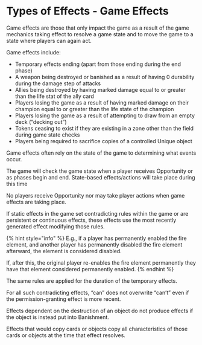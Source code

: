 # Types of Effects - Game Effects

Game effects are those that only impact the game as a result of the game mechanics taking effect to resolve a game state and to move the game to a state where players can again act.

Game effects include:

* Temporary effects ending (apart from those ending during the end phase)
* A weapon being destroyed or banished as a result of having 0 durability during the damage step of attacks
* Allies being destroyed by having marked damage equal to or greater than the life stat of the ally card
* Players losing the game as a result of having marked damage on their champion equal to or greater than the life state of the champion
* Players losing the game as a result of attempting to draw from an empty deck (“decking out”)
* Tokens ceasing to exist if they are existing in a zone other than the field during game state checks
* Players being required to sacrifice copies of a controlled Unique object

Game effects often rely on the state of the game to determining what events occur.

The game will check the game state when a player receives Opportunity or as phases begin and end. State-based effects/actions will take place during this time

No players receive Opportunity nor may take player actions when game effects are taking place.

If static effects in the game set contradicting rules within the game or are persistent or continuous effects, these effects use the most recently generated effect modifying those rules.

{% hint style="info" %}
E.g., if a player has permanently enabled the fire element, and another player has permanently disabled the fire element afterward, the element is considered disabled.&#x20;

If, after this, the original player re-enables the fire element permanently they have that element considered permanently enabled.
{% endhint %}

The same rules are applied for the duration of the temporary effects.

For all such contradicting effects, “can” does not overwrite “can’t” even if the permission-granting effect is more recent.

Effects dependent on the destruction of an object do not produce effects if the object is instead put into Banishment.

Effects that would copy cards or objects copy all characteristics of those cards or objects at the time that effect resolves.
